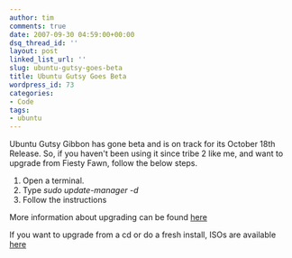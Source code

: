 ```yaml
---
author: tim
comments: true
date: 2007-09-30 04:59:00+00:00
dsq_thread_id: ''
layout: post
linked_list_url: ''
slug: ubuntu-gutsy-goes-beta
title: Ubuntu Gutsy Goes Beta
wordpress_id: 73
categories:
- Code
tags:
- ubuntu
---
```


Ubuntu Gutsy Gibbon has gone beta and is on track for its October 18th
Release. So, if you haven't been using it since tribe 2 like me, and want to
upgrade from Fiesty Fawn, follow the below steps.  
  

1. Open a terminal.
1. Type _sudo update-manager -d_
1. Follow the instructions

More information about upgrading can be found
[here](https://help.ubuntu.com/community/GutsyUpgrades)  
  
If you want to upgrade from a cd or do a fresh install, ISOs are available
[here](http://releases.ubuntu.com/releases/7.10/)

